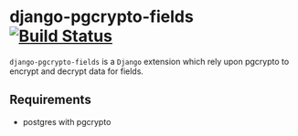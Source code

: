# django-pgcrypto-fields [![Build Status](https://travis-ci.org/incuna/django-pgcrypto-fields.svg?branch=master)](https://travis-ci.org/incuna/django-pgcrypto-fields?branch=master)

`django-pgcrypto-fields` is a `Django` extension which rely upon pgcrypto to
encrypt and decrypt data for fields.

## Requirements

 - postgres with pgcrypto
